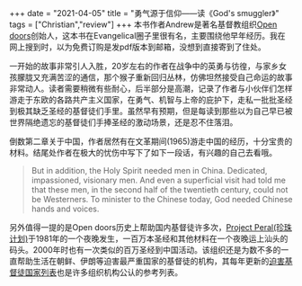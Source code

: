 +++ 
date = "2021-04-05"
title = "勇气源于信仰——读《God's smuggler》"
tags = ["Christian","review"]
+++
本书作者Andrew是著名基督教组织[Open doors](https://www.opendoorsuk.org/)创始人，这本书在Evangelical圈子里很有名，主要围绕他早年经历。我在网上搜到时，以为免费订购是发pdf版本到邮箱，没想到直接寄到了住处。

一开始的故事非常引人入胜，20岁左右的作者在战争中的英勇与彷徨，与家乡女孩朦胧又充满苦涩的通信，那个猴子重新回归丛林，仿佛坦然接受自己命运的故事非常动人。读者需要稍微有些耐心，后半部分是高潮，记录了作者与小伙伴们怎样游走于东欧的各路共产主义国家，在勇气、机智与上帝的庇护下，走私一批批圣经到极其缺乏圣经的基督徒们手里。虽然早有预期，但是每读到那些以为自己早已被世界隔绝遗忘的基督徒们手捧圣经的激动场景，还是忍不住落泪。

倒数第二章关于中国，作者居然有在文革期间(1965)游走中国的经历，十分宝贵的材料。结尾处作者在极大的忧伤中写下了如下一段话，有兴趣的自己去看哦。

> But in addition, the Holy Spirit needed men in China. Dedicated, impassioned, visionary men. And even a superficial visit had told me that these men, in the second half of the twentieth century, could not be Westerners. To minister to the Chinese today, God needed Chinese hands and voices. 

另外值得一提的是Open doors历史上帮助国内基督徒许多次，[Project Peral(珍珠计划)](https://www.opendoorsusa.org/christian-persecution/stories/night-of-1-million-miracles-pray-with-christians-waiting-for-first-bible/)于1981年的一个夜晚发生，一百万本圣经和其他材料在一个夜晚运上汕头的码头。2000年时也有一次类似的百万圣经到中国活动。该组织还是为数不多的一直帮助生活在朝鲜、伊朗等迫害最严重国家的基督徒的机构，其每年更新的[迫害基督徒国家列表](https://www.opendoorsusa.org/christian-persecution/world-watch-list/)也是许多组织机构公认的参考列表。